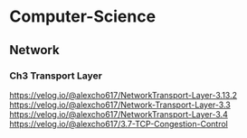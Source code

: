 # Computer-Science

## Network
### Ch3 Transport Layer
 https://velog.io/@alexcho617/NetworkTransport-Layer-3.13.2 <br>
https://velog.io/@alexcho617/Network-Transport-Layer-3.3 <br>
https://velog.io/@alexcho617/NetworkTransport-Layer-3.4 <br>
https://velog.io/@alexcho617/3.7-TCP-Congestion-Control
